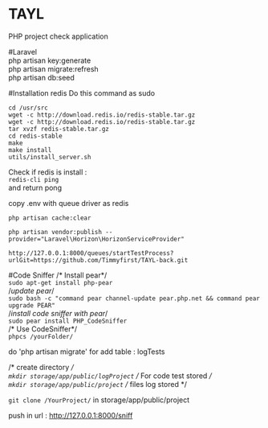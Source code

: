 # TAYL
PHP project check application

#Laravel <br>
php artisan key:generate<br>
php artisan migrate:refresh<br>
php artisan db:seed<br>


#Installation redis
Do this command as sudo

`cd /usr/src` <br>
`wget -c http://download.redis.io/redis-stable.tar.gz` <br>
`wget -c http://download.redis.io/redis-stable.tar.gz` <br>
`tar xvzf redis-stable.tar.gz` <br>
`cd redis-stable` <br>
`make` <br>
`make install` <br>
`utils/install_server.sh` <br>

Check if redis is install :  <br>
`redis-cli ping`   <br>
and return pong

copy .env with queue driver as redis

`php artisan cache:clear`

`php artisan vendor:publish --provider="Laravel\Horizon\HorizonServiceProvider"`


`http://127.0.0.1:8000/queues/startTestProcess?urlGit=https://github.com/Timmyfirst/TAYL-back.git`

#Code Sniffer
/* Install pear*/<br>
`sudo apt-get install php-pear`<br>
/*update pear*/<br>
`sudo bash -c "command pear channel-update pear.php.net && command pear upgrade PEAR"`<br>
/*install code sniffer with pear*/<br>
`sudo pear install PHP_CodeSniffer`<br>
/* Use CodeSniffer*/<br>
`phpcs /yourFolder/`<br>

do 'php artisan migrate' for add table : logTests <br>

/* create directory */ <br>
`mkdir storage/app/public/logProject`  /*  For code test stored */ <br>
`mkdir storage/app/public/project`    /*  files log stored */  <br>

`git clone /YourProject/` in  storage/app/public/project <br>

push in url : http://127.0.0.1:8000/sniff


